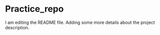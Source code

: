 # Practice_repo
I am editing the README file. Adding some more details about the project description.
